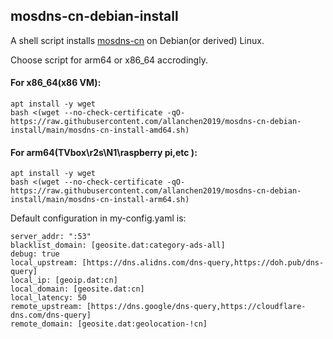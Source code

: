 ## mosdns-cn-debian-install
A shell script installs [mosdns-cn](https://github.com/IrineSistiana/mosdns-cn) on Debian(or derived) Linux.

Choose script for arm64 or x86_64 accrodingly.

#### For x86_64(x86 VM):
```
apt install -y wget
bash <(wget --no-check-certificate -qO- https://raw.githubusercontent.com/allanchen2019/mosdns-cn-debian-install/main/mosdns-cn-install-amd64.sh)
```

#### For arm64(TVbox\r2s\N1\raspberry pi,etc ):
```
apt install -y wget
bash <(wget --no-check-certificate -qO- https://raw.githubusercontent.com/allanchen2019/mosdns-cn-debian-install/main/mosdns-cn-install-arm64.sh)
```

Default configuration in my-config.yaml is:
```
server_addr: ":53"
blacklist_domain: [geosite.dat:category-ads-all]
debug: true
local_upstream: [https://dns.alidns.com/dns-query,https://doh.pub/dns-query]
local_ip: [geoip.dat:cn]
local_domain: [geosite.dat:cn]
local_latency: 50
remote_upstream: [https://dns.google/dns-query,https://cloudflare-dns.com/dns-query]
remote_domain: [geosite.dat:geolocation-!cn]
```
